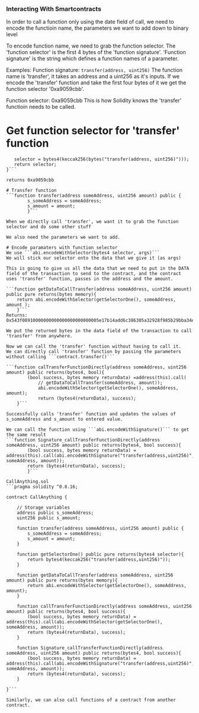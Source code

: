### Interacting With Smartcontracts

In order to call a function only using the date field of call, 
we need to encode the functioin name, the parameters we want to add down to binary level

To encode function name, we need to grab the function selector.
The 'function selector' is the first 4 bytes of the 'function signature'. 
'Function signature' is the string which defines  a function names of a parameter.

Examples:
Function signature: ```transfer(address, uint256)``` 
The function name is 'transfer', it takes an address and a uint256 as it's inputs.
If we encode the 'transfer' function and take the first four bytes of it we get the function selector '0xa9059cbb'.

Function selector: 0xa9059cbb
This is how Solidity knows the 'transfer' functioin needs to be called.

# Get function selector for 'transfer' function 
```function getSelectorOne() public pure returns(bytes4 selector){
   selector = bytes4(keccak256(bytes("transfer(address, uint256)")));
   return selector;
}```

returns 0xa9059cbb

# Transfer function 
```function transfer(address someAddress, uint256 amount) public {
        s_someAddress = someAddress;
        s_amount = amount;
        }```

When we directly call 'transfer', we want it to grab the function selector and do some other stuff

We also need the parameters we want to add.

# Encode paramaters with function selector
We use ```abi.encodeWithSelector(bytes4 selector, args)``` 
We will stick our selector onto the data that we give it (as args)

This is going to give us all the data that we need to put in the DATA field of the transaction to send to the contract, and the contract uses 'transfer' function, passes in the address and the amount.

```function getDataToCallTransfer(address someAddress, uint256 amount) public pure returns(bytes memory){
    return abi.encodeWithSelector(getSelectorOne(), someAddress, amount );
    }```
Returns:
0x543f08910000000000000000000000005e17b14add6c386305a32928f985b29bba34eff50000000000000000000000000000000000000000000000000000000000000309 

We put the returned bytes in the data field of the transaction to call 'transfer' from anywhere.

Now we can call the 'transfer' function without having to call it.
We can directly call 'transfer' function by passing the parameters without calling ```contract.transfer()```

```function calTransferFunctionDirectly(address someAddress, uint256 amount) public returns(bytes4, bool){
        (bool success, bytes memory returnData) =address(this).call(
            // getDataToCallTransfer(someAddress, amount));
            abi.encodeWithSelector(getSelectorOne(), someAddress, amount);
            return (bytes4(returnData), success);
    }```

Successfully calls 'transfer' function and updates the values of s_someAddress and s_amount to entered value.

We can call the function using ```abi.encodeWithSignature()``` to get the same result 
```function Signature_callTransferFunctionDirectly(address someAddress, uint256 amount) public returns(bytes4, bool success){
        (bool success, bytes memory returnData) = address(this).call(abi.encodeWithSignature("transfer(address,uint256)", someAddress, amount));
        return (bytes4(returnData), success);
        }```

CallAnything.sol
```pragma solidity ^0.8.16;

contract CallAnything {

    // Storage variables
    address public s_someAddress;
    uint256 public s_amount;

    function transfer(address someAddress, uint256 amount) public {
        s_someAddress = someAddress;
        s_amount = amount;
    }

    function getSelectorOne() public pure returns(bytes4 selector){
        return bytes4(keccak256("transfer(address,uint256)"));
    } 

    function getDataToCallTransfer(address someAddress, uint256 amount) public pure returns(bytes memory){
        return abi.encodeWithSelector(getSelectorOne(), someAddress, amount);
    }

    function callTransferFunctionDirectly(address someAddress, uint256 amount) public returns(bytes4, bool success){
        (bool success, bytes memory returnData) = address(this).call(abi.encodeWithSelector(getSelectorOne(), someAddress, amount));
        return (bytes4(returnData), success);
    }

    function Signature_callTransferFunctionDirectly(address someAddress, uint256 amount) public returns(bytes4, bool success){
        (bool success, bytes memory returnData) = address(this).call(abi.encodeWithSignature("transfer(address,uint256)", someAddress, amount));
        return (bytes4(returnData), success);
    }

}```

Similarly, we can also call functions of a contract from another contract.



